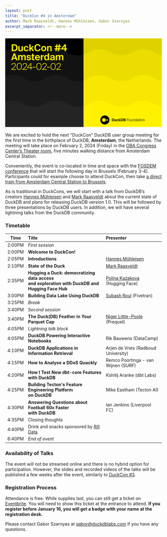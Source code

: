 ```yaml
---
layout: post
title: "DuckCon #4 in Amsterdam"
author: Mark Raasveldt, Hannes Mühleisen, Gabor Szarnyas
excerpt_separator: <!--more-->
---
```


<img src="/images/duckcon4-splashscreen.png"
     alt="DuckCon #4 Splashscreen"
     width="680"
     />

We are excited to hold the next "DuckCon" DuckDB user group meeting for the first time in the birthplace of DuckDB, **Amsterdam**, the Netherlands. The meeting will take place on February 2, 2024 (Friday) in the [OBA Congress Center’s Theater room](https://www.obacongres.nl/congres-&-beurs), five minutes walking distance from Amsterdam Central Station.

Conveniently, the event is co-located in time and space with the [FOSDEM conference](https://fosdem.org/2024/) that will start the following day in Brussels (February 3-4). Participants could for example choose to attend DuckCon, then take [a direct train from Amsterdam Central Station to Brussels](https://www.thetrainline.com/book/results?origin=urn%3Atrainline%3Ageneric%3Aloc%3A5894&destination=urn%3Atrainline%3Ageneric%3Aloc%3A5974&outwardDate=2024-02-02T18%3A15%3A00&outwardDateType=departAfter&journeySearchType=single&passengers%5B%5D=1996-10-04%7Cd34963f0-4e57-422e-a8be-848783b83a2d&directSearch=false&selectedOutward=C1SRpGy5UVI%3D%3ACwVMIYhanGk%3D%3AStandard).

As is traditional in DuckCons, we will start with a talk from DuckDB’s creators [Hannes Mühleisen](https://hannes.muehleisen.org/) and [Mark Raasveldt](https://mytherin.github.io/) about the current state of DuckDB and plans for releasing DuckDB version 1.0. This will be followed by three presentations by DuckDB users. In addition, we will have several lightning talks from the DuckDB community.

### Timetable

| Time   | Title                                                                                               | Presenter                                                                 |
| ------ | :-------------------------------------------------------------------------------------------------- | :-------------------------------------------------------------------------|
| 2:00PM | _First session_                                                                                     |                                                                           |
| 2:00PM | **Welcome to DuckCon!**                                                                             |                                                                           |
| 2:05PM | **Introductions**                                                                                   | [Hannes Mühleisen](https://hannes.muehleisen.org/)                        |
| 2:10PM | **State of the Duck**                                                                               | [Mark Raasveldt](https://mytherin.github.io/)                             |
| 2:35PM | **Hugging a Duck: democratizing data access <br> and exploration with DuckDB and Hugging Face Hub** | [Polina Kazakova](https://huggingface.co/polinaeterna) (Hugging Face)     |
| 3:00PM | **Building Data Lake Using DuckDB**                                                                 | [Subash Roul](https://www.linkedin.com/in/subashroul/) (Fivetran)         |
| 3:25PM | _Break_                                                                                             |                                                                           |
| 3:40PM | _Second session_                                                                                    |                                                                           |
| 3:40PM | **The Duck(DB) Feather in Your Parquet Cap**                                                        | [Niger Little-Poole](https://www.linkedin.com/in/nlittlepoole/) (Prequel) |
| 4:05PM | _Lightning talk block_                                                                              |                                                                           |
| 4:05PM | **DuckDB Powering Interactive Notebooks**                                                           | Rik Bauwens (DataCamp)                                                    |
| 4:10PM | **DuckDB Applications in Information Retrieval**                                                    | Arjen de Vries (Radboud University)                                       |
| 4:15PM | **How to Analyse a DDoS Quackly**                                                                   | Remco Poortinga - van Wijnen (SURF)                                       |
| 4:20PM | **How I Test New dbt-core Features with DuckDB**                                                    | Kshitij Aranke (dbt Labs)                                                 |
| 4:25PM | **Building Tecton's Feature Engineering Platform <br> on DuckDB**                                   | Mike Eastham (Tecton AI)                                                  |
| 4:30PM | **Answering Questions about Football 60x Faster** <br> **with DuckDB**                              | Ian Jenkins (Liverpool FC)                                                |
| 4:35PM | Closing thoughts                                                                                    |                                                                           |
| 4:40PM | Drink and snacks sponsored by [Rill Data](https://www.rilldata.com/)                                |                                                                           |
| 6:40PM | _End of event_                                                                                      |

### Availability of Talks

The event will not be streamed online and there is no hybrid option for participation.
However, the slides and recorded videos of the talks will be published a few weeks after the event, similarly to [DuckCon #3](/2023/04/28/duckcon3).

### Registration Process

Attendance is free. While supplies last, you can still get a ticket on [Eventbrite](https://www.eventbrite.com/e/duckcon-4-amsterdam-tickets-733383609117). You will need to show this ticket at the entrance to attend. **If you register before January 16, you will get a badge with your name at the registration desk.**

Please contact Gabor Szarnyas at [gabor@duckdblabs.com](mailto:gabor@duckdblabs.com) if you have any questions.

